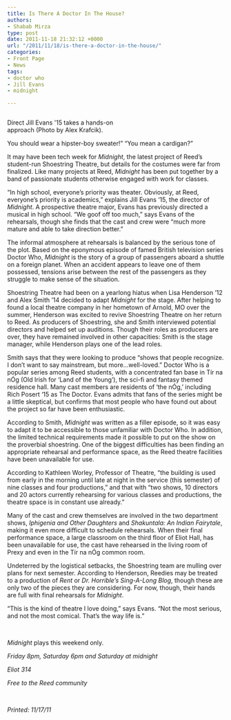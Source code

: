```yaml
---
title: Is There A Doctor In The House?
authors:
- Shabab Mirza
type: post
date: 2011-11-18 21:32:12 +0000
url: "/2011/11/18/is-there-a-doctor-in-the-house/"
categories:
- Front Page
- News
tags:
- doctor who
- Jill Evans
- midnight

---
```

<div id="attachment_994" style="width: 310px" class="wp-caption aligncenter">
  <a href="https://i0.wp.com/www.reedquest.org/wp-content/uploads/2011/11/midnight-theater.jpg"><img class="size-medium wp-image-994" title="midnight theater" src="https://i1.wp.com/www.reedquest.org/wp-content/uploads/2011/11/midnight-theater-300x300.jpg?resize=300%2C300" alt="" data-recalc-dims="1" /></a>
  
  <p class="wp-caption-text">
    Direct Jill Evans '15 takes a hands-on approach (Photo by Alex Krafcik).
  </p>
</div>

You should wear a hipster-boy sweater!” “You mean a cardigan?”

It may have been tech week for _Midnight_, the latest project of Reed’s student-run Shoestring Theatre, but details for the costumes were far from finalized. Like many projects at Reed, _Midnight_ has been put together by a band of passionate students otherwise engaged with work for classes.

“In high school, everyone’s priority was theater. Obviously, at Reed, everyone’s priority is academics,” explains Jill Evans ‘15, the director of _Midnight_. A prospective theatre major, Evans has previously directed a musical in high school. “We goof off too much,” says Evans of the rehearsals, though she finds that the cast and crew were “much more mature and able to take direction better.”

The informal atmosphere at rehearsals is balanced by the serious tone of the plot. Based on the eponymous episode of famed British television series Doctor Who, _Midnight_ is the story of a group of passengers aboard a shuttle on a foreign planet. When an accident appears to leave one of them possessed, tensions arise between the rest of the passengers as they struggle to make sense of the situation.

Shoestring Theatre had been on a yearlong hiatus when Lisa Henderson ’12 and Alex Smith ’14 decided to adapt _Midnight_ for the stage. After helping to found a local theatre company in her hometown of Arnold, MO over the summer, Henderson was excited to revive Shoestring Theatre on her return to Reed. As producers of Shoestring, she and Smith interviewed potential directors and helped set up auditions. Though their roles as producers are over, they have remained involved in other capacities: Smith is the stage manager, while Henderson plays one of the lead roles.

Smith says that they were looking to produce “shows that people recognize. I don’t want to say mainstream, but more…well-loved.” Doctor Who is a popular series among Reed students, with a concentrated fan base in Tír na nÓg (Old Irish for ‘Land of the Young’), the sci-fi and fantasy themed residence hall. Many cast members are residents of ‘the nÓg,’ including Rich Posert ‘15 as The Doctor. Evans admits that fans of the series might be a little skeptical, but confirms that most people who have found out about the project so far have been enthusiastic.

According to Smith, _Midnight_ was written as a filler episode, so it was easy to adapt it to be accessible to those unfamiliar with Doctor Who. In addition, the limited technical requirements made it possible to put on the show on the proverbial shoestring. One of the biggest difficulties has been finding an appropriate rehearsal and performance space, as the Reed theatre facilities have been unavailable for use.

According to Kathleen Worley, Professor of Theatre, “the building is used from early in the morning until late at night in the service (this semester) of nine classes and four productions,” and that with “two shows, 10 directors and 20 actors currently rehearsing for various classes and productions, the theatre space is in constant use already.”

Many of the cast and crew themselves are involved in the two department shows, _Iphigenia and Other Daughters_ and _Shakuntala: An Indian Fairytale_, making it even more difficult to schedule rehearsals. When their final performance space, a large classroom on the third floor of Eliot Hall, has been unavailable for use, the cast have rehearsed in the living room of Prexy and even in the Tír na nÓg common room.

Undeterred by the logistical setbacks, the Shoestring team are mulling over plans for next semester. According to Henderson, Reedies may be treated to a production of _Rent_ or _Dr. Horrible’s Sing-A-Long Blog_, though these are only two of the pieces they are considering. For now, though, their hands are full with final rehearsals for _Midnight_.

“This is the kind of theatre I love doing,” says Evans. “Not the most serious, and not the most comical. That’s the way life is.”

&nbsp;

_Midnight_ plays this weekend only.

_Friday 8pm, Saturday 6pm and Saturday at midnight_

_Eliot 314_

_Free to the Reed community_

&nbsp;

_Printed: 11/17/11_

&nbsp;